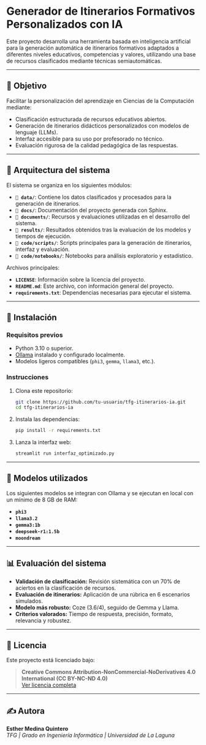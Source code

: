 # Generador de Itinerarios Formativos Personalizados con IA

Este proyecto desarrolla una herramienta basada en inteligencia artificial para la generación automática de itinerarios formativos adaptados a diferentes niveles educativos, competencias y valores, utilizando una base de recursos clasificados mediante técnicas semiautomáticas.

---

## 🎯 Objetivo

Facilitar la personalización del aprendizaje en Ciencias de la Computación mediante:

- Clasificación estructurada de recursos educativos abiertos.
- Generación de itinerarios didácticos personalizados con modelos de lenguaje (LLMs).
- Interfaz accesible para su uso por profesorado no técnico.
- Evaluación rigurosa de la calidad pedagógica de las respuestas.

---

## 🧱 Arquitectura del sistema

El sistema se organiza en los siguientes módulos:

- **`📂 data/`**: Contiene los datos clasificados y procesados para la generación de itinerarios.
- **`📂 docs/`**: Documentación del proyecto generada con Sphinx.
- **`📂 documents/`**: Recursos y evaluaciones utilizadas en el desarrollo del sistema.
- **`📂 results/`**: Resultados obtenidos tras la evaluación de los modelos y tiempos de ejecución.
- **`📂 code/scripts/`**: Scripts principales para la generación de itinerarios, interfaz y evaluación.
- **`📂 code/notebooks/`**: Notebooks para análisis exploratorio y estadístico.

Archivos principales:

- **`LICENSE`**: Información sobre la licencia del proyecto.
- **`README.md`**: Este archivo, con información general del proyecto.
- **`requirements.txt`**: Dependencias necesarias para ejecutar el sistema.

---

## 🚀 Instalación

### Requisitos previos

- Python 3.10 o superior.
- [Ollama](https://ollama.com/) instalado y configurado localmente.
- Modelos ligeros compatibles (`phi3`, `gemma`, `llama3`, etc.).

### Instrucciones

1. Clona este repositorio:

    ```bash
    git clone https://github.com/tu-usuario/tfg-itinerarios-ia.git
    cd tfg-itinerarios-ia
    ```

2. Instala las dependencias:

    ```bash
    pip install -r requirements.txt
    ```

3. Lanza la interfaz web:

    ```bash
    streamlit run interfaz_optimizado.py
    ```

---

## 🤖 Modelos utilizados

Los siguientes modelos se integran con Ollama y se ejecutan en local con un mínimo de 8 GB de RAM:

- **`phi3`**
- **`llama3.2`**
- **`gemma3:1b`**
- **`deepseek-r1:1.5b`**
- **`moondream`**

---

## 📊 Evaluación del sistema

- **Validación de clasificación:** Revisión sistemática con un 70% de aciertos en la clasificación de recursos.
- **Evaluación de itinerarios:** Aplicación de una rúbrica en 6 escenarios simulados.
- **Modelo más robusto:** Coze (3.6/4), seguido de Gemma y Llama.
- **Criterios valorados:** Tiempo de respuesta, precisión, formato, relevancia y robustez.

---

## 📄 Licencia

Este proyecto está licenciado bajo:

> **Creative Commons Attribution-NonCommercial-NoDerivatives 4.0 International (CC BY-NC-ND 4.0)**  
> [Ver licencia completa](https://creativecommons.org/licenses/by-nc-nd/4.0/)

---

## ✍️ Autora

**Esther Medina Quintero**  
_TFG | Grado en Ingeniería Informática | Universidad de La Laguna_